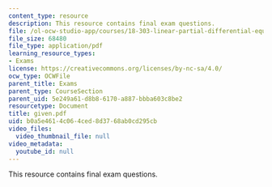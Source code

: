 ```yaml
---
content_type: resource
description: This resource contains final exam questions.
file: /ol-ocw-studio-app/courses/18-303-linear-partial-differential-equations-fall-2006/b0a5e4614c064ced8d3768ab0cd295cb_given.pdf
file_size: 68480
file_type: application/pdf
learning_resource_types:
- Exams
license: https://creativecommons.org/licenses/by-nc-sa/4.0/
ocw_type: OCWFile
parent_title: Exams
parent_type: CourseSection
parent_uid: 5e249a61-d8b8-6170-a887-bbba603c8be2
resourcetype: Document
title: given.pdf
uid: b0a5e461-4c06-4ced-8d37-68ab0cd295cb
video_files:
  video_thumbnail_file: null
video_metadata:
  youtube_id: null
---
```

This resource contains final exam questions.